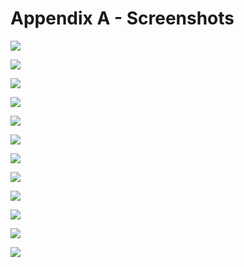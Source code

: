 # Appendix A - Screenshots

![](timeline.png)

![](test2.png)

![](test3.png)

![](test4.png)

![](test5.png)

![](test6.png)

![](timeline7.png)

![](timeline8.png)

![](timeline2.png)

![](timeline12.png)

![](timeline15.png)

![](timeline16.png)